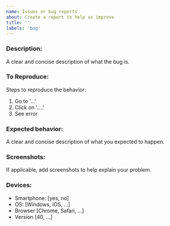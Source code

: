 ```yaml
---
name: Issues or bug reports
about: Create a report to help us improve
title: ''
labels: 'bug'
---
```


### Description:

A clear and concise description of what the bug is.

### To Reproduce:

Steps to reproduce the behavior:

1. Go to '...'
2. Click on '....'
3. See error

### Expected behavior:

A clear and concise description of what you expected to happen.

### Screenshots:

If applicable, add screenshots to help explain your problem.

### Devices:

- Smartphone: [yes, no]
- OS: [Windows, iOS, ...]
- Browser [Chrome, Safari, ...]
- Version [40, ...]

